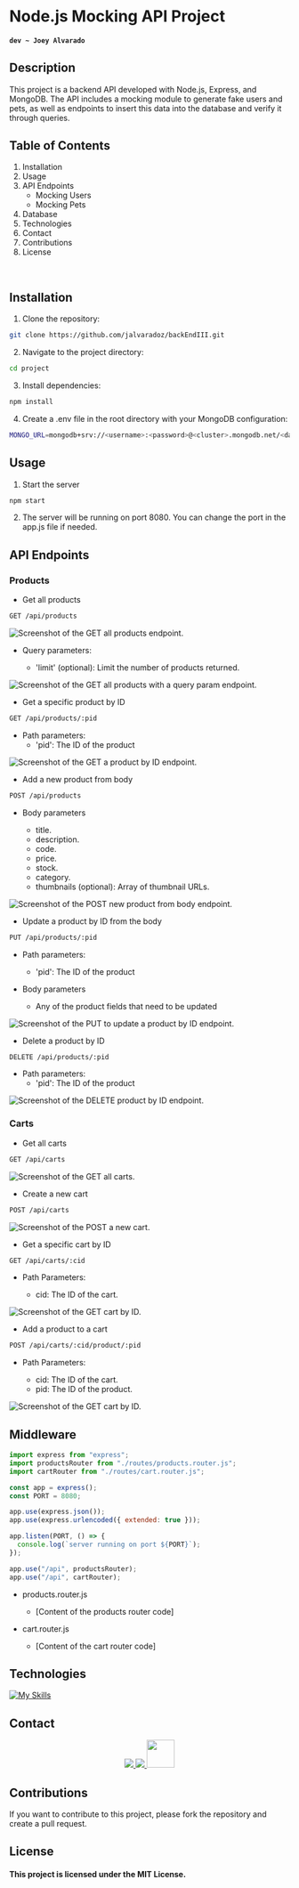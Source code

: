 # Node.js Mocking API Project

#### `dev ~ Joey Alvarado`

## Description

This project is a backend API developed with Node.js, Express, and MongoDB. The API includes a mocking module to generate fake users and pets, as well as endpoints to insert this data into the database and verify it through queries.

## Table of Contents

1. Installation
2. Usage
3. API Endpoints
   - Mocking Users
   - Mocking Pets
4. Database
5. Technologies
6. Contact
7. Contributions
8. License

<br>

## Installation

1. Clone the repository:

```bash
git clone https://github.com/jalvaradoz/backEndIII.git
```

2. Navigate to the project directory:

```bash
cd project
```

3. Install dependencies:

```bash
npm install
```

4. Create a .env file in the root directory with your MongoDB configuration:

```bash
MONGO_URL=mongodb+srv://<username>:<password>@<cluster>.mongodb.net/<database-name>?retryWrites=true&w=majority
```

## Usage

1. Start the server

```bash
npm start
```

2. The server will be running on port 8080. You can change the port in the app.js file if needed.

## API Endpoints

### Products

- Get all products

```bash
GET /api/products
```

![Screenshot of the GET all products endpoint.](/assets/img/getProducts-raiz.png)

- Query parameters:

  - 'limit' (optional): Limit the number of products returned.

![Screenshot of the GET all products with a query param endpoint.](/assets/img/getProductsLimit.png)

- Get a specific product by ID

```bash
GET /api/products/:pid
```

- Path parameters:
  - 'pid': The ID of the product

![Screenshot of the GET a product by ID endpoint.](/assets/img/getProductsId.png)

- Add a new product from body

```bash
POST /api/products
```

- Body parameters

  - title.
  - description.
  - code.
  - price.
  - stock.
  - category.
  - thumbnails (optional): Array of thumbnail URLs.

![Screenshot of the POST new product from body endpoint.](/assets/img/postNewProduct.png)

- Update a product by ID from the body

```bash
PUT /api/products/:pid
```

- Path parameters:

  - 'pid': The ID of the product

- Body parameters

  - Any of the product fields that need to be updated

![Screenshot of the PUT to update a product by ID endpoint.](/assets/img/putUpdateExistingProduct.png)

- Delete a product by ID

```bash
DELETE /api/products/:pid
```

- Path parameters:
  - 'pid': The ID of the product

![Screenshot of the DELETE product by ID endpoint.](/assets/img/deleteProduct.png)

### Carts

- Get all carts

```bash
GET /api/carts
```

![Screenshot of the GET all carts.](/assets/img/getcarts.png)

- Create a new cart

```bash
POST /api/carts
```

![Screenshot of the POST a new cart.](/assets/img/postNewCart.png)

- Get a specific cart by ID

```bash
GET /api/carts/:cid
```

- Path Parameters:

  - cid: The ID of the cart.

![Screenshot of the GET cart by ID.](/assets/img/getCartById.png)

- Add a product to a cart

```bash
POST /api/carts/:cid/product/:pid
```

- Path Parameters:

  - cid: The ID of the cart.
  - pid: The ID of the product.

![Screenshot of the GET cart by ID.](/assets/img/postNewProductToCart.png)

## Middleware

```javascript
import express from "express";
import productsRouter from "./routes/products.router.js";
import cartRouter from "./routes/cart.router.js";

const app = express();
const PORT = 8080;

app.use(express.json());
app.use(express.urlencoded({ extended: true }));

app.listen(PORT, () => {
  console.log(`server running on port ${PORT}`);
});

app.use("/api", productsRouter);
app.use("/api", cartRouter);
```

- products.router.js

  - [Content of the products router code]

- cart.router.js

  - [Content of the cart router code]

## Technologies

[![My Skills](https://skillicons.dev/icons?i=nodejs,express,js,vscode,postman&theme=dark)](https://skillicons.dev)

## Contact

<p align="center">
  <a href="https://github.com/jalvaradoz">
    <img src="https://skillicons.dev/icons?i=github" />
  </a>
  <a href="https://www.linkedin.com/in/joey-alvarado-741a36180/">
    <img src="https://skillicons.dev/icons?i=linkedin" />
  </a>
  <a href="https://joeyalvarado.netlify.app/">
    <img src="https://joeyalvarado.netlify.app/Assets/Img/joeyContact.png" width='50px'/>
  </a>
</p>

## Contributions

If you want to contribute to this project, please fork the repository and create a pull request.

## License

#### This project is licensed under the MIT License.

